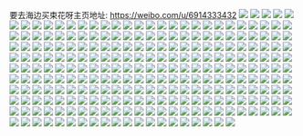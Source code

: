 要去海边买束花呀主页地址: https://weibo.com/u/6914333432 
![](https://wx4.sinaimg.cn/mw2000/007xVPYYgy1h9dxx62v9nj31910u0gvt.jpg) 
![](https://wx4.sinaimg.cn/mw2000/007xVPYYgy1h9dxx6i2dmj30u0191qgl.jpg) 
![](https://wx4.sinaimg.cn/mw2000/007xVPYYgy1h9dxx7rnztj31910u0qgg.jpg) 
![](https://wx4.sinaimg.cn/mw2000/007xVPYYgy1h9dxx72o49j30u0191aq0.jpg) 
![](https://wx4.sinaimg.cn/mw2000/007xVPYYgy1h9dxx8pz7yj30u01917fj.jpg) 
![](https://wx4.sinaimg.cn/mw2000/007xVPYYgy1h9dxx9pbvcj30u0190n9l.jpg) 
![](https://wx4.sinaimg.cn/mw2000/007xVPYYgy1h9dxx8adhvj31910u04bh.jpg) 
![](https://wx4.sinaimg.cn/mw2000/007xVPYYgy1h9dxx91vg0j31900u0wlt.jpg) 
![](https://wx4.sinaimg.cn/mw2000/007xVPYYgy1h9dxx5nxt6j30u01404bi.jpg) 
![](https://wx4.sinaimg.cn/mw2000/007xVPYYgy1h7dcp64tpzj32ms1bptmt.jpg) 
![](https://wx4.sinaimg.cn/mw2000/007xVPYYgy1h7dcp7r7drj335s23u7wh.jpg) 
![](https://wx4.sinaimg.cn/mw2000/007xVPYYgy1h7dcp8d4jyj31a00yuteu.jpg) 
![](https://wx4.sinaimg.cn/mw2000/007xVPYYgy1h7dcpax9tlj34mo33410s.jpg) 
![](https://wx4.sinaimg.cn/mw2000/007xVPYYgy1h7dcpc9fvej32pb1twgob.jpg) 
![](https://wx4.sinaimg.cn/mw2000/007xVPYYgy1h7dcp5a2suj32rw22l41q.jpg) 
![](https://wx4.sinaimg.cn/mw2000/007xVPYYgy1h5b4861rhxj33402c0x6q.jpg) 
![](https://wx4.sinaimg.cn/mw2000/007xVPYYgy1h5b48heo1rj33402c0npe.jpg) 
![](https://wx4.sinaimg.cn/mw2000/007xVPYYgy1h5b48sufv3j33402c0u0y.jpg) 
![](https://wx4.sinaimg.cn/mw2000/007xVPYYgy1h5b49gf0sxj33402c0kjm.jpg) 
![](https://wx4.sinaimg.cn/mw2000/007xVPYYgy1h5b49j54twj33402c0qv5.jpg) 
![](https://wx4.sinaimg.cn/mw2000/007xVPYYgy1h5b49ly2gdj33402c0x6p.jpg) 
![](https://wx4.sinaimg.cn/mw2000/007xVPYYgy1h5b49tr4jzj33402c01ky.jpg) 
![](https://wx4.sinaimg.cn/mw2000/007xVPYYgy1h5b4a6vjsgj33041xo4qq.jpg) 
![](https://wx4.sinaimg.cn/mw2000/007xVPYYgy1h5b4aa2lhoj33402c0e81.jpg) 
![](https://wx4.sinaimg.cn/mw2000/007xVPYYgy1h5b4atvzmmj33402c0qv6.jpg) 
![](https://wx4.sinaimg.cn/mw2000/007xVPYYgy1h5b47tik64j32vq25y4qq.jpg) 
![](https://wx4.sinaimg.cn/mw2000/007xVPYYgy1h5b4bcvipdj33402c0npe.jpg) 
![](https://wx4.sinaimg.cn/mw2000/007xVPYYgy1h4zq176271j30u0191qbs.jpg) 
![](https://wx4.sinaimg.cn/mw2000/007xVPYYgy1h4zq17xw13j31400u015f.jpg) 
![](https://wx4.sinaimg.cn/mw2000/007xVPYYgy1h4zq18npqsj30u0191do2.jpg) 
![](https://wx4.sinaimg.cn/mw2000/007xVPYYgy1h4zq1a6s4lj30u0191dlz.jpg) 
![](https://wx4.sinaimg.cn/mw2000/007xVPYYgy1h4zq1att99j30u01917a8.jpg) 
![](https://wx4.sinaimg.cn/mw2000/007xVPYYgy1h4zq1baxpuj30u0191n3d.jpg) 
![](https://wx4.sinaimg.cn/mw2000/007xVPYYgy1h4zq1cj149j30u0191thl.jpg) 
![](https://wx4.sinaimg.cn/mw2000/007xVPYYgy1h4zq19qpe4j31290u0n63.jpg) 
![](https://wx4.sinaimg.cn/mw2000/007xVPYYgy1h4zq16dqtij30lp0notd2.jpg) 
![](https://wx4.sinaimg.cn/mw2000/007xVPYYgy1h4zq1efifej31tc0u0qmx.jpg) 
![](https://wx4.sinaimg.cn/mw2000/007xVPYYgy1h4w3mdgz32j30u01230yk.jpg) 
![](https://wx4.sinaimg.cn/mw2000/007xVPYYgy1h4w3mdyfb9j30u01917ck.jpg) 
![](https://wx4.sinaimg.cn/mw2000/007xVPYYgy1h4w3meni3uj30u0191gu4.jpg) 
![](https://wx4.sinaimg.cn/mw2000/007xVPYYgy1h4w3mfwv39j30u0191473.jpg) 
![](https://wx4.sinaimg.cn/mw2000/007xVPYYgy1h4w3mgj7jvj30u01917bn.jpg) 
![](https://wx4.sinaimg.cn/mw2000/007xVPYYgy1h4w3mh122jj30u0191tgr.jpg) 
![](https://wx4.sinaimg.cn/mw2000/007xVPYYgy1h4w3mcz5j2j30u0190480.jpg) 
![](https://wx4.sinaimg.cn/mw2000/007xVPYYgy1h4w3mhiljxj30u0191aic.jpg) 
![](https://wx4.sinaimg.cn/mw2000/007xVPYYgy1h4w3mhz16zj30u0191dl7.jpg) 
![](https://wx4.sinaimg.cn/mw2000/007xVPYYgy1h4w3mj06apj30u0191tej.jpg) 
![](https://wx4.sinaimg.cn/mw2000/007xVPYYgy1h4w3mjfqy5j30u0191n3q.jpg) 
![](https://wx4.sinaimg.cn/mw2000/007xVPYYgy1h4w3ku1t8gj31910u0dns.jpg) 
![](https://wx4.sinaimg.cn/mw2000/007xVPYYgy1h4w3kss0suj30u0191gtg.jpg) 
![](https://wx4.sinaimg.cn/mw2000/007xVPYYgy1h4w3kvhmlcj310i0u0wl1.jpg) 
![](https://wx4.sinaimg.cn/mw2000/007xVPYYgy1h4w3kuos2xj312j0u00zg.jpg) 
![](https://wx4.sinaimg.cn/mw2000/007xVPYYgy1h4w3kxln4bj30u20u07aq.jpg) 
![](https://wx4.sinaimg.cn/mw2000/007xVPYYgy1h4w3ktimfdj31910u0ai9.jpg) 
![](https://wx4.sinaimg.cn/mw2000/007xVPYYgy1h4w3kymadxj31910u011a.jpg) 
![](https://wx4.sinaimg.cn/mw2000/007xVPYYgy1h4w3ky2p4sj30u0191wmz.jpg) 
![](https://wx4.sinaimg.cn/mw2000/007xVPYYgy1h4w3kw8ftkj31910u0aib.jpg) 
![](https://wx4.sinaimg.cn/mw2000/007xVPYYgy1h4w3d3wzbcj323u35s1l1.jpg) 
![](https://wx4.sinaimg.cn/mw2000/007xVPYYgy1h4w3j2soyqj323u35skjo.jpg) 
![](https://wx4.sinaimg.cn/mw2000/007xVPYYgy1h4w3da4pcnj335s23t1l1.jpg) 
![](https://wx4.sinaimg.cn/mw2000/007xVPYYgy1h4w3cxycr7j335s23uqv7.jpg) 
![](https://wx4.sinaimg.cn/mw2000/007xVPYYgy1h4ij0to510j30wi1y71kx.jpg) 
![](https://wx4.sinaimg.cn/mw2000/007xVPYYgy1h4bkzw5jzqj30u0191dt5.jpg) 
![](https://wx4.sinaimg.cn/mw2000/007xVPYYgy1h4bkzxu9ymj31900u07cf.jpg) 
![](https://wx4.sinaimg.cn/mw2000/007xVPYYgy1h4bkzx1c9jj30u0190gyr.jpg) 
![](https://wx4.sinaimg.cn/mw2000/007xVPYYgy1h44o1pff8kj31400u0thd.jpg) 
![](https://wx4.sinaimg.cn/mw2000/007xVPYYgy1h44o1o5jr5j31400u0jw1.jpg) 
![](https://wx4.sinaimg.cn/mw2000/007xVPYYgy1h44o229hhhj31400u011t.jpg) 
![](https://wx4.sinaimg.cn/mw2000/007xVPYYgy1h44o1so6ysj30u0140djf.jpg) 
![](https://wx4.sinaimg.cn/mw2000/007xVPYYgy1h44o1qxgg5j31400u0adr.jpg) 
![](https://wx4.sinaimg.cn/mw2000/007xVPYYgy1h44o1s9kahj31400u0tdr.jpg) 
![](https://wx4.sinaimg.cn/mw2000/007xVPYYgy1h44o1osxbjj30ns0sydmd.jpg) 
![](https://wx4.sinaimg.cn/mw2000/007xVPYYgy1h44o1qezjoj31400u0jwt.jpg) 
![](https://wx4.sinaimg.cn/mw2000/007xVPYYgy1h44o1rrimoj31400u0781.jpg) 
![](https://wx4.sinaimg.cn/mw2000/007xVPYYly1h23o2s0giwj32by23t1ky.jpg) 
![](https://wx4.sinaimg.cn/mw2000/007xVPYYly1h23o2yb18oj32x623t4qr.jpg) 
![](https://wx4.sinaimg.cn/mw2000/007xVPYYly1h23o2uutq3j335s23u7wj.jpg) 
![](https://wx4.sinaimg.cn/mw2000/007xVPYYly1h23o2ox60aj335s23ub2b.jpg) 
![](https://wx4.sinaimg.cn/mw2000/007xVPYYly1h23o30y751j323u35qb2a.jpg) 
![](https://wx4.sinaimg.cn/mw2000/007xVPYYly1h23o33lizhj32kv23te82.jpg) 
![](https://wx4.sinaimg.cn/mw2000/007xVPYYly1h23o37gc3xj323u35s4qu.jpg) 
![](https://wx4.sinaimg.cn/mw2000/007xVPYYly1h23o3a9880j335s23ue83.jpg) 
![](https://wx4.sinaimg.cn/mw2000/007xVPYYly1h23o3cf4sbj323t2u2e83.jpg) 
![](https://wx4.sinaimg.cn/mw2000/007xVPYYly1h23o3fx5qvj32n223tnpg.jpg) 
![](https://wx4.sinaimg.cn/mw2000/007xVPYYly1h23o3iwtf7j323t2u2b2b.jpg) 
![](https://wx4.sinaimg.cn/mw2000/007xVPYYly1h23o3s9pc0j335s23u4qv.jpg) 
![](https://wx4.sinaimg.cn/mw2000/007xVPYYly1h23o4ezxqvj335s23u4qu.jpg) 
![](https://wx4.sinaimg.cn/mw2000/007xVPYYly1h1qvbqcfvej30qo0qngop.jpg) 
![](https://wx4.sinaimg.cn/mw2000/007xVPYYgy1h1n2y39shnj323u35sx6q.jpg) 
![](https://wx4.sinaimg.cn/mw2000/007xVPYYgy1h1n2xbh6xnj31zp2vrb2a.jpg) 
![](https://wx4.sinaimg.cn/mw2000/007xVPYYgy1h1n2xeaosgj31zn2svhdu.jpg) 
![](https://wx4.sinaimg.cn/mw2000/007xVPYYgy1h1n2xnnxb8j323u35r1kz.jpg) 
![](https://wx4.sinaimg.cn/mw2000/007xVPYYgy1h1n2xh3i6ej32oy1v3hdu.jpg) 
![](https://wx4.sinaimg.cn/mw2000/007xVPYYgy1h1n2xkdtfrj335s23tkjm.jpg) 
![](https://wx4.sinaimg.cn/mw2000/007xVPYYgy1h1n2xp41hrj31dc0yb1c6.jpg) 
![](https://wx4.sinaimg.cn/mw2000/007xVPYYgy1h1n2x8dnh4j323u35qnpe.jpg) 
![](https://wx4.sinaimg.cn/mw2000/007xVPYYgy1h1n2xqu1wij31bk11wqob.jpg) 
![](https://wx4.sinaimg.cn/mw2000/007xVPYYgy1h1n2xzl5urj335s23ukjn.jpg) 
![](https://wx4.sinaimg.cn/mw2000/007xVPYYgy1h1n2xs5g92j31bk11w4jm.jpg) 
![](https://wx4.sinaimg.cn/mw2000/007xVPYYgy1h1l8rd2761j31op1yohdt.jpg) 
![](https://wx4.sinaimg.cn/mw2000/007xVPYYgy1h1l8r7oz67j31ac1xinpd.jpg) 
![](https://wx4.sinaimg.cn/mw2000/007xVPYYgy1h1l8rhwtmfj31pk2kcx6p.jpg) 
![](https://wx4.sinaimg.cn/mw2000/007xVPYYgy1h1l8rkntdqj31fy25w4qp.jpg) 
![](https://wx4.sinaimg.cn/mw2000/007xVPYYgy1h1bxid1o30j335s26pb2a.jpg) 
![](https://wx4.sinaimg.cn/mw2000/007xVPYYgy1h1bxinuigtj322d35sb2b.jpg) 
![](https://wx4.sinaimg.cn/mw2000/007xVPYYgy1h1bxj7fb6bj321g35s7wj.jpg) 
![](https://wx4.sinaimg.cn/mw2000/007xVPYYgy1h1bxjlukyzj323u35re82.jpg) 
![](https://wx4.sinaimg.cn/mw2000/007xVPYYgy1h1bxm0djvqj323u35rnpf.jpg) 
![](https://wx4.sinaimg.cn/mw2000/007xVPYYgy1h1bxli5s28j322935s7wj.jpg) 
![](https://wx4.sinaimg.cn/mw2000/007xVPYYgy1h1bxjpvzzcj311i1kwqky.jpg) 
![](https://wx4.sinaimg.cn/mw2000/007xVPYYgy1h1bxl08g4kj322u35s7wj.jpg) 
![](https://wx4.sinaimg.cn/mw2000/007xVPYYgy1h1bxk876j9j323u35rkjn.jpg) 
![](https://wx4.sinaimg.cn/mw2000/007xVPYYgy1h0k6pislm1j31v82q8npe.jpg) 
![](https://wx4.sinaimg.cn/mw2000/007xVPYYgy1h0k6pbj6znj32bp23s1kz.jpg) 
![](https://wx4.sinaimg.cn/mw2000/007xVPYYgy1h0k6p57y93j323u2dnqv6.jpg) 
![](https://wx4.sinaimg.cn/mw2000/007xVPYYly1h0bzsyobvej31pm2i9npd.jpg) 
![](https://wx4.sinaimg.cn/mw2000/007xVPYYly1h0bzsttaosj335s23ue83.jpg) 
![](https://wx4.sinaimg.cn/mw2000/007xVPYYly1h0bzsqhp7ij31yg3157wj.jpg) 
![](https://wx4.sinaimg.cn/mw2000/007xVPYYly1h0bzswiqdaj323g35rb2b.jpg) 
![](https://wx4.sinaimg.cn/mw2000/007xVPYYly1h0bzt3projj321s35rnpe.jpg) 
![](https://wx4.sinaimg.cn/mw2000/007xVPYYly1h0bzt162vaj31l52x7kjm.jpg) 
![](https://wx4.sinaimg.cn/mw2000/007xVPYYly1h0bzt8q2sej322k35re83.jpg) 
![](https://wx4.sinaimg.cn/mw2000/007xVPYYly1h0bzt5z7t3j31uq3194qr.jpg) 
![](https://wx4.sinaimg.cn/mw2000/007xVPYYly1h0bztbk7yvj321235r1kz.jpg) 
![](https://wx4.sinaimg.cn/mw2000/007xVPYYly1h0bhzxazkgj322235skjn.jpg) 
![](https://wx4.sinaimg.cn/mw2000/007xVPYYgy1h0bhx3p17vj322r35su0y.jpg) 
![](https://wx4.sinaimg.cn/mw2000/007xVPYYgy1h0bhvznkl3j31rw2q6hdu.jpg) 
![](https://wx4.sinaimg.cn/mw2000/007xVPYYgy1h0bhwhrzqlj32hi1wh4qq.jpg) 
![](https://wx4.sinaimg.cn/mw2000/007xVPYYgy1h0bhym4a6aj323u35s7wi.jpg) 
![](https://wx4.sinaimg.cn/mw2000/007xVPYYgy1h0bhw2ij3ij313f0q4wo0.jpg) 
![](https://wx4.sinaimg.cn/mw2000/007xVPYYgy1h0bhzu2xo6j32xd24mx6r.jpg) 
![](https://wx4.sinaimg.cn/mw2000/007xVPYYgy1h0bhz5jsmsj335s23thdu.jpg) 
![](https://wx4.sinaimg.cn/mw2000/007xVPYYly1h0bi00sgozj323u35sqv6.jpg) 
![](https://wx4.sinaimg.cn/mw2000/007xVPYYgy1h09utw7jq5j323u35skjo.jpg) 
![](https://wx4.sinaimg.cn/mw2000/007xVPYYgy1h09uu1r8rqj335s23u4qr.jpg) 
![](https://wx4.sinaimg.cn/mw2000/007xVPYYgy1h09uu801wnj335s23uu0y.jpg) 
![](https://wx4.sinaimg.cn/mw2000/007xVPYYgy1h09uv41otoj323u35s1ky.jpg) 
![](https://wx4.sinaimg.cn/mw2000/007xVPYYgy1h09uvl6x39j323u35s4qq.jpg) 
![](https://wx4.sinaimg.cn/mw2000/007xVPYYgy1h09uv98b40j335s23uhdu.jpg) 
![](https://wx4.sinaimg.cn/mw2000/007xVPYYgy1h09uvg1jq6j335s23ukjm.jpg) 
![](https://wx4.sinaimg.cn/mw2000/007xVPYYgy1h09uuy5zqnj323u35skjm.jpg) 
![](https://wx4.sinaimg.cn/mw2000/007xVPYYgy1h09uvqsnz1j335s23uu0y.jpg) 
![](https://wx4.sinaimg.cn/mw2000/007xVPYYgy1h09uw1uh8dj323u35sqva.jpg) 
![](https://wx4.sinaimg.cn/mw2000/007xVPYYgy1h09uwealqwj335s23uu0y.jpg) 
![](https://wx4.sinaimg.cn/mw2000/007xVPYYgy1h09utqlpauj335s23ukjm.jpg) 
![](https://wx4.sinaimg.cn/mw2000/007xVPYYgy1h09uwljbpjj335s23u1l0.jpg) 
![](https://wx4.sinaimg.cn/mw2000/007xVPYYgy1h09uwr03oxj335s23ue82.jpg) 
![](https://wx4.sinaimg.cn/mw2000/007xVPYYgy1h09utlw5wkj335s23ue83.jpg) 
![](https://wx4.sinaimg.cn/mw2000/007xVPYYgy1h09uwte97ej32m623tx6p.jpg) 
![](https://wx4.sinaimg.cn/mw2000/007xVPYYgy1h09ux37h1lj323u35sqv8.jpg) 
![](https://wx4.sinaimg.cn/mw2000/007xVPYYgy1h02vfv0661j34mo334x6q.jpg) 
![](https://wx4.sinaimg.cn/mw2000/007xVPYYgy1h02vg4ovh1j34mo334hdv.jpg) 
![](https://wx4.sinaimg.cn/mw2000/007xVPYYgy1h02vgfjdy9j342m3341l1.jpg) 
![](https://wx4.sinaimg.cn/mw2000/007xVPYYgy1h02vgp97v8j34mo334b2e.jpg) 
![](https://wx4.sinaimg.cn/mw2000/007xVPYYgy1gzpk8ccvygj30u0141k0n.jpg) 
![](https://wx4.sinaimg.cn/mw2000/007xVPYYgy1gzi2o2azkfj31vp3174qr.jpg) 
![](https://wx4.sinaimg.cn/mw2000/007xVPYYgy1gzi2o9yp7hj323l14dhdt.jpg) 
![](https://wx4.sinaimg.cn/mw2000/007xVPYYgy1gzi2o7yzx7j323u35rqv6.jpg) 
![](https://wx4.sinaimg.cn/mw2000/007xVPYYgy1gzi2og8ubkj323u35rx6q.jpg) 
![](https://wx4.sinaimg.cn/mw2000/007xVPYYgy1gzi2o4j1igj323u35re81.jpg) 
![](https://wx4.sinaimg.cn/mw2000/007xVPYYgy1gzi2ocds3jj323u35s7wh.jpg) 
![](https://wx4.sinaimg.cn/mw2000/007xVPYYgy1gzi2oup0fjj31400u0jz1.jpg) 
![](https://wx4.sinaimg.cn/mw2000/007xVPYYgy1gzi2owlvcnj30u019043i.jpg) 
![](https://wx4.sinaimg.cn/mw2000/007xVPYYgy1gzi2ov6vv2j30u0190q7t.jpg) 
![](https://wx4.sinaimg.cn/mw2000/007xVPYYgy1gzel4xmf26j323235sqv7.jpg) 
![](https://wx4.sinaimg.cn/mw2000/007xVPYYgy1gzel5j6q3dj30u019y4fe.jpg) 
![](https://wx4.sinaimg.cn/mw2000/007xVPYYgy1gzel55lux7j323u35s7wk.jpg) 
![](https://wx4.sinaimg.cn/mw2000/007xVPYYgy1gzel5hs5skj322835s4qs.jpg) 
![](https://wx4.sinaimg.cn/mw2000/007xVPYYgy1gzel58xofqj31o02804qp.jpg) 
![](https://wx4.sinaimg.cn/mw2000/007xVPYYgy1gzel45saiyj323935rb2b.jpg) 
![](https://wx4.sinaimg.cn/mw2000/007xVPYYly1gxw7hyhimmj315o2erb2a.jpg) 
![](https://wx4.sinaimg.cn/mw2000/007xVPYYgy1gxnvns395sj32c03407wm.jpg) 
![](https://wx4.sinaimg.cn/mw2000/007xVPYYgy1gqv51r0qd1j321412kkjl.jpg) 
![](https://wx4.sinaimg.cn/mw2000/007xVPYYgy1gqv51rvbg9j31400u0gy5.jpg) 
![](https://wx4.sinaimg.cn/mw2000/007xVPYYgy1gqay49oddsj33342bc1kz.jpg) 
![](https://wx4.sinaimg.cn/mw2000/007xVPYYgy1gqay40cnlkj32c03401kz.jpg) 
![](https://wx4.sinaimg.cn/mw2000/007xVPYYgy1gqay4c4kzuj329q340u11.jpg) 
![](https://wx4.sinaimg.cn/mw2000/007xVPYYgy1gqay4ez2yfj33342bcnpe.jpg) 
![](https://wx4.sinaimg.cn/mw2000/007xVPYYgy1gqay4iee1lj32bc334000.jpg) 
![](https://wx4.sinaimg.cn/mw2000/007xVPYYgy1gqay3wbmlbj33342bce83.jpg) 
![](https://wx4.sinaimg.cn/mw2000/007xVPYYgy1gqay10yzy1j33342bce83.jpg) 
![](https://wx4.sinaimg.cn/mw2000/007xVPYYgy1gqay14chu9j31vz2iqe82.jpg) 
![](https://wx4.sinaimg.cn/mw2000/007xVPYYgy1gqay17n5h0j31w02iqx6r.jpg) 
![](https://wx4.sinaimg.cn/mw2000/007xVPYYgy1gqay19kaz1j32io1x0npd.jpg) 
![](https://wx4.sinaimg.cn/mw2000/007xVPYYgy1gqay1c2ht4j33402c01ky.jpg) 
![](https://wx4.sinaimg.cn/mw2000/007xVPYYgy1gqay1fqyetj33342bce83.jpg) 
![](https://wx4.sinaimg.cn/mw2000/007xVPYYgy1gplzcygh63j31040t8nmc.jpg) 
![](https://wx4.sinaimg.cn/mw2000/007xVPYYgy1gplzcx2imqj30u00jc4c3.jpg) 
![](https://wx4.sinaimg.cn/mw2000/007xVPYYgy1gpi3gehhfqj33342bchdu.jpg) 
![](https://wx4.sinaimg.cn/mw2000/007xVPYYgy1gpi3gkzlirj32z41x4u0y.jpg) 
![](https://wx4.sinaimg.cn/mw2000/007xVPYYgy1gpi3gbi66nj31jk15onpd.jpg) 
![](https://wx4.sinaimg.cn/mw2000/007xVPYYgy1gpi3gh86t0j32s81j4kjl.jpg) 
![](https://wx4.sinaimg.cn/mw2000/007xVPYYgy1gpi3grortcj33342bce82.jpg) 
![](https://wx4.sinaimg.cn/mw2000/007xVPYYgy1gpi3gv9854j314w0u01kx.jpg) 
![](https://wx4.sinaimg.cn/mw2000/007xVPYYgy1gpi3gzcmc6j30u014w4my.jpg) 
![](https://wx4.sinaimg.cn/mw2000/007xVPYYgy1gpi3h2rtc4j31eg15oe81.jpg) 
![](https://wx4.sinaimg.cn/mw2000/007xVPYYgy1gpi3h9kc3uj33342bc4qr.jpg) 
![](https://wx4.sinaimg.cn/mw2000/007xVPYYgy1gpi3hwe6ezj321w31snpe.jpg) 
![](https://wx4.sinaimg.cn/mw2000/007xVPYYgy1gpi3i0a3v7j33342bcb2a.jpg) 
![](https://wx4.sinaimg.cn/mw2000/007xVPYYgy1gp2vnafll0j337k4tckjy.jpg) 
![](https://wx4.sinaimg.cn/mw2000/007xVPYYgy1gp2vnzgrd5j337k4tc1lb.jpg) 
![](https://wx4.sinaimg.cn/mw2000/007xVPYYgy1gp2vohh75ij337k4tche9.jpg) 
![](https://wx4.sinaimg.cn/mw2000/007xVPYYgy1gp2vk79x1lj337k4tc7ww.jpg) 
![](https://wx4.sinaimg.cn/mw2000/007xVPYYgy1gp2vm189e9j34tc37k4r6.jpg) 
![](https://wx4.sinaimg.cn/mw2000/007xVPYYgy1gp2voyb7k8j337k4tce8h.jpg) 
![](https://wx4.sinaimg.cn/mw2000/007xVPYYgy1gp2vpajt6ej337k4tckjx.jpg) 
![](https://wx4.sinaimg.cn/mw2000/007xVPYYgy1gp2vpklt1uj337k4tcx71.jpg) 
![](https://wx4.sinaimg.cn/mw2000/007xVPYYgy1gp2vq14dx2j337k4tcu1c.jpg) 
![](https://wx4.sinaimg.cn/mw2000/007xVPYYgy1gi479xaaazj30u019zjvt.jpg) 
![](https://wx4.sinaimg.cn/mw2000/007xVPYYgy1gi479o3ehlj30u01820wk.jpg) 
![](https://wx4.sinaimg.cn/mw2000/007xVPYYgy1gi479n9hhjj30u019t444.jpg) 
![](https://wx4.sinaimg.cn/mw2000/007xVPYYgy1gi479ox97rj30u019qtd4.jpg) 
![](https://wx4.sinaimg.cn/mw2000/007xVPYYgy1gi479qtiifj30mx0zlafd.jpg) 
![](https://wx4.sinaimg.cn/mw2000/007xVPYYgy1gi479q5uwjj30u01ac0yh.jpg) 
![](https://wx4.sinaimg.cn/mw2000/007xVPYYgy1gi479shd9ij31580rhwje.jpg) 
![](https://wx4.sinaimg.cn/mw2000/007xVPYYgy1gi479t19alj30p213ln1b.jpg) 
![](https://wx4.sinaimg.cn/mw2000/007xVPYYgy1gi479u234lj30u0190af1.jpg) 
![](https://wx4.sinaimg.cn/mw2000/007xVPYYgy1gi479utcrij30u01900wj.jpg) 
![](https://wx4.sinaimg.cn/mw2000/007xVPYYgy1gi479wd00fj30u01900xe.jpg) 
![](https://wx4.sinaimg.cn/mw2000/007xVPYYgy1ghweo0uk0xj30u019077w.jpg) 
![](https://wx4.sinaimg.cn/mw2000/007xVPYYgy1ghweo2agfej30u0190wiq.jpg) 
![](https://wx4.sinaimg.cn/mw2000/007xVPYYgy1ghweo35d0jj30u01900xe.jpg) 
![](https://wx4.sinaimg.cn/mw2000/007xVPYYgy1ghweo48hedj31900u0wlf.jpg) 
![](https://wx4.sinaimg.cn/mw2000/007xVPYYgy1ghweo5935hj30u0190n1i.jpg) 
![](https://wx4.sinaimg.cn/mw2000/007xVPYYgy1ghweo68r14j31900u0dio.jpg) 
![](https://wx4.sinaimg.cn/mw2000/007xVPYYgy1ghweo7kcljj30u0190n40.jpg) 
![](https://wx4.sinaimg.cn/mw2000/007xVPYYgy1ghweo8lwjcj30u019078j.jpg) 
![](https://wx4.sinaimg.cn/mw2000/007xVPYYgy1ghweo9ktrvj30u0190n1g.jpg) 
![](https://wx4.sinaimg.cn/mw2000/007xVPYYgy1ghweoae1orj30u01900wv.jpg) 
![](https://wx4.sinaimg.cn/mw2000/007xVPYYgy1ghweob4ygvj30u01b0q6p.jpg) 
![](https://wx4.sinaimg.cn/mw2000/007xVPYYgy1ghweobwdcyj30u01dctd3.jpg) 
![](https://wx4.sinaimg.cn/mw2000/007xVPYYgy1ghweod40fxj30u0190af1.jpg) 
![](https://wx4.sinaimg.cn/mw2000/007xVPYYgy1ghweodzrx1j30u0190wi8.jpg) 
![](https://wx4.sinaimg.cn/mw2000/007xVPYYgy1ghweoesvymj30u0190wjq.jpg) 
![](https://wx4.sinaimg.cn/mw2000/007xVPYYgy1ghweofupu9j30u0190tdb.jpg) 
![](https://wx4.sinaimg.cn/mw2000/007xVPYYgy1ghweoh2y2aj30u01900wk.jpg) 
![](https://wx4.sinaimg.cn/mw2000/007xVPYYgy1ghweoicp2aj30u0190jx2.jpg) 
![](https://wx4.sinaimg.cn/mw2000/007xVPYYgy1gff2bkt1o6j31400u07bp.jpg) 
![](https://wx4.sinaimg.cn/mw2000/007xVPYYgy1gff2blub31j317f0u0qbc.jpg) 
![](https://wx4.sinaimg.cn/mw2000/007xVPYYgy1gff2bmwhkij31400u0mzx.jpg) 
![](https://wx4.sinaimg.cn/mw2000/007xVPYYgy1gchvn2khiej31o01o07wh.jpg) 
![](https://wx4.sinaimg.cn/mw2000/007xVPYYgy1gc5cv4jcxlj32x06bi7x1.jpg) 
![](https://wx4.sinaimg.cn/mw2000/007xVPYYgy1gc5cvhagvgj337k4tcb2o.jpg) 
![](https://wx4.sinaimg.cn/mw2000/007xVPYYgy1gc5cvsckboj337k4tcb2o.jpg) 
![](https://wx4.sinaimg.cn/mw2000/007xVPYYgy1gc5cwewelcj32xt4ep4r2.jpg) 
![](https://wx4.sinaimg.cn/mw2000/007xVPYYgy1gc5csh98rej30qo19mjx0.jpg) 
![](https://wx4.sinaimg.cn/mw2000/007xVPYYgy1gc5cwsfagij337k4tcqvj.jpg) 
![](https://wx4.sinaimg.cn/mw2000/007xVPYYgy1gc5cx2blyxj34tc35px74.jpg) 
![](https://wx4.sinaimg.cn/mw2000/007xVPYYgy1gc5cx94nfwj34tc37k4r5.jpg) 
![](https://wx4.sinaimg.cn/mw2000/007xVPYYgy1gc5cxf7ahqj34tc34phe7.jpg) 
